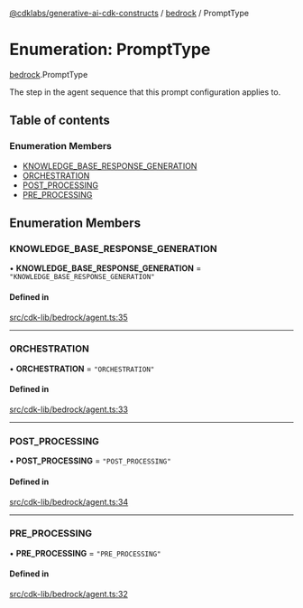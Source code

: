 [@cdklabs/generative-ai-cdk-constructs](../README.md) / [bedrock](../modules/bedrock.md) / PromptType

# Enumeration: PromptType

[bedrock](../modules/bedrock.md).PromptType

The step in the agent sequence that this prompt configuration applies to.

## Table of contents

### Enumeration Members

- [KNOWLEDGE\_BASE\_RESPONSE\_GENERATION](bedrock.PromptType.md#knowledge_base_response_generation)
- [ORCHESTRATION](bedrock.PromptType.md#orchestration)
- [POST\_PROCESSING](bedrock.PromptType.md#post_processing)
- [PRE\_PROCESSING](bedrock.PromptType.md#pre_processing)

## Enumeration Members

### KNOWLEDGE\_BASE\_RESPONSE\_GENERATION

• **KNOWLEDGE\_BASE\_RESPONSE\_GENERATION** = ``"KNOWLEDGE_BASE_RESPONSE_GENERATION"``

#### Defined in

[src/cdk-lib/bedrock/agent.ts:35](https://github.com/jstrunk/generative-ai-cdk-constructs/blob/9d5b641/src/cdk-lib/bedrock/agent.ts#L35)

___

### ORCHESTRATION

• **ORCHESTRATION** = ``"ORCHESTRATION"``

#### Defined in

[src/cdk-lib/bedrock/agent.ts:33](https://github.com/jstrunk/generative-ai-cdk-constructs/blob/9d5b641/src/cdk-lib/bedrock/agent.ts#L33)

___

### POST\_PROCESSING

• **POST\_PROCESSING** = ``"POST_PROCESSING"``

#### Defined in

[src/cdk-lib/bedrock/agent.ts:34](https://github.com/jstrunk/generative-ai-cdk-constructs/blob/9d5b641/src/cdk-lib/bedrock/agent.ts#L34)

___

### PRE\_PROCESSING

• **PRE\_PROCESSING** = ``"PRE_PROCESSING"``

#### Defined in

[src/cdk-lib/bedrock/agent.ts:32](https://github.com/jstrunk/generative-ai-cdk-constructs/blob/9d5b641/src/cdk-lib/bedrock/agent.ts#L32)

